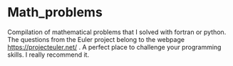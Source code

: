 # Math_problems

Compilation of mathematical problems that I solved with fortran or python. The questions from the Euler project belong to the webpage https://projecteuler.net/ 
. A perfect place to challenge your programming skills. I really recommend it. 
